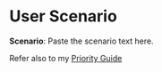 # User Scenario 

**Scenario**: Paste the scenario text here.

Refer also to my [Priority Guide](assets/docs/enter-pdf-filename-here.pdf)
